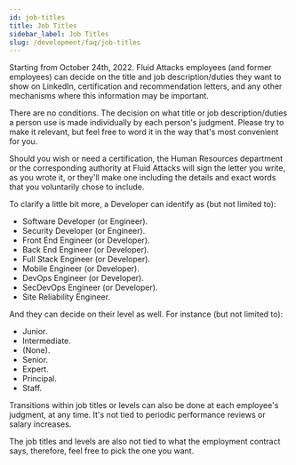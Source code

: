 ```yaml
---
id: job-titles
title: Job Titles
sidebar_label: Job Titles
slug: /development/faq/job-titles
---
```


Starting from October 24th, 2022.
Fluid Attacks employees (and former employees)
can decide on the title and job description/duties
they want to show on LinkedIn,
certification and recommendation letters,
and any other mechanisms where this information may be important.

There are no conditions.
The decision on what title or job description/duties a person use
is made individually by each person's judgment.
Please try to make it relevant,
but feel free to word it in the way that's most convenient for you.

Should you wish or need a certification,
the Human Resources department
or the corresponding authority at Fluid Attacks
will sign the letter you write, as you wrote it,
or they'll make one including the details and exact words
that you voluntarily chose to include.

To clarify a little bit more,
a Developer can identify as (but not limited to):

- Software Developer (or Engineer).
- Security Developer (or Engineer).
- Front End Engineer (or Developer).
- Back End Engineer (or Developer).
- Full Stack Engineer (or Developer).
- Mobile Engineer (or Developer).
- DevOps Engineer (or Developer).
- SecDevOps Engineer (or Developer).
- Site Reliability Engineer.

And they can decide on their level as well.
For instance (but not limited to):

- Junior.
- Intermediate.
- (None).
- Senior.
- Expert.
- Principal.
- Staff.

Transitions within job titles or levels
can also be done at each employee's judgment,
at any time.
It's not tied to periodic performance reviews
or salary increases.

The job titles and levels are also not tied to what the employment contract says,
therefore, feel free to pick the one you want.
